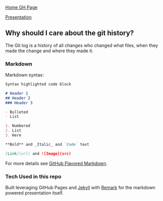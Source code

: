 [Home GH Page](https://mpalmerlee.github.io/git-best-practices/)

[Presentation](https://mpalmerlee.github.io/git-best-practices/presentation/)

## Why should I care about the git history?

The Git log is a history of all changes who changed what files, when they made the change and where they made it. 

### Markdown

Markdown syntax:

```markdown
Syntax highlighted code block

# Header 1
## Header 2
### Header 3

- Bulleted
- List

1. Numbered
2. List
3. Here

**Bold** and _Italic_ and `Code` text

[Link](url) and ![Image](src)
```

For more details see [GitHub Flavored Markdown](https://guides.github.com/features/mastering-markdown/).


### Tech Used in this repo
Built leveraging GitHub Pages and [Jekyll](https://jekyllrb.com/) with [Remark](https://github.com/gnab/remark) for the markdown powered presentation itself.
